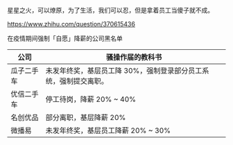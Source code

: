 星星之火，可以燎原，为了生活，我们可以忍，但是拿着员工当傻子就不成。

https://www.zhihu.com/question/370615436

在疫情期间强制「自愿」降薪的公司黑名单

公司 | 骚操作届的教科书
-|-
瓜子二手车 | 未发年终奖，基层员工降 30%，强制登录部分员工系统，强制提交离职。
优信二手车 | 停工待岗，降薪 20% ~ 40%
名创优品 | 部分离职，基层降薪 20%
微播易 | 未发年终奖，基层员工降薪 20% ~ 30%
